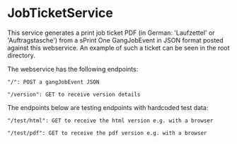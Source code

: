 # JobTicketService
This service generates a print job ticket PDF (in German: 'Laufzettel' or 'Auftragstasche') from a sPrint One GangJobEvent in JSON format posted against this webservice. An example of such a ticket can be seen in the root directory.

The webservice has the following endpoints:

  	"/": POST a gangJobEvent JSON

	"/version": GET to receive version details

The endpoints below are testing endpoints with hardcoded test data:

	"/test/html": GET to receive the html version e.g. with a browser
  
  	"/test/pdf": GET to receive the pdf version e.g. with a browser
